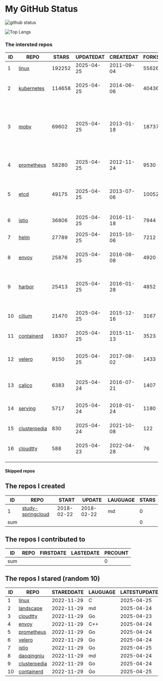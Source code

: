 # My GitHub Status

<img src="https://github-readme-stats-1.yihong0618.vercel.app/api?username=daoqingniu&show_icons=true&&&hide_title=true&count_private=true" alt="github status" />

![Top Langs](https://github-readme-stats-1.yihong0618.vercel.app/api/top-langs/?username=daoqingniu&layout=compact)

<!--START_SECTION:github_repos-->
### The intersted repos
| ID |                              REPO                               | STARS  | UPDATEDAT  | CREATEDAT  | FORKSCOUNT |                                                DESCRIPTIONS                                                |
|----|-----------------------------------------------------------------|--------|------------|------------|------------|------------------------------------------------------------------------------------------------------------|
|  1 | [linux](https://github.com/torvalds/linux)                      | 192252 | 2025-04-25 | 2011-09-04 |      55626 | Linux kernel source tree                                                                                   |
|  2 | [kubernetes](https://github.com/kubernetes/kubernetes)          | 114658 | 2025-04-25 | 2014-06-06 |      40436 | Production-Grade Container Scheduling and Management                                                       |
|  3 | [moby](https://github.com/moby/moby)                            |  69602 | 2025-04-25 | 2013-01-18 |      18737 | The Moby Project - a collaborative project for the container ecosystem to assemble container-based systems |
|  4 | [prometheus](https://github.com/prometheus/prometheus)          |  58280 | 2025-04-25 | 2012-11-24 |       9530 | The Prometheus monitoring system and time series database.                                                 |
|  5 | [etcd](https://github.com/etcd-io/etcd)                         |  49175 | 2025-04-25 | 2013-07-06 |      10052 | Distributed reliable key-value store for the most critical data of a distributed system                    |
|  6 | [istio](https://github.com/istio/istio)                         |  36806 | 2025-04-25 | 2016-11-18 |       7944 | Connect, secure, control, and observe services.                                                            |
|  7 | [helm](https://github.com/helm/helm)                            |  27789 | 2025-04-25 | 2015-10-06 |       7212 | The Kubernetes Package Manager                                                                             |
|  8 | [envoy](https://github.com/envoyproxy/envoy)                    |  25876 | 2025-04-25 | 2016-08-08 |       4920 | Cloud-native high-performance edge/middle/service proxy                                                    |
|  9 | [harbor](https://github.com/goharbor/harbor)                    |  25413 | 2025-04-25 | 2016-01-28 |       4852 | An open source trusted cloud native registry project that stores, signs, and scans content.                |
| 10 | [cilium](https://github.com/cilium/cilium)                      |  21470 | 2025-04-25 | 2015-12-16 |       3167 | eBPF-based Networking, Security, and Observability                                                         |
| 11 | [containerd](https://github.com/containerd/containerd)          |  18307 | 2025-04-25 | 2015-11-13 |       3523 | An open and reliable container runtime                                                                     |
| 12 | [velero](https://github.com/vmware-tanzu/velero)                |   9150 | 2025-04-25 | 2017-08-02 |       1433 | Backup and migrate Kubernetes applications and their persistent volumes                                    |
| 13 | [calico](https://github.com/projectcalico/calico)               |   6383 | 2025-04-24 | 2016-07-21 |       1407 | Cloud native networking and network security                                                               |
| 14 | [serving](https://github.com/knative/serving)                   |   5717 | 2025-04-24 | 2018-01-24 |       1180 | Kubernetes-based, scale-to-zero, request-driven compute                                                    |
| 15 | [clusterpedia](https://github.com/clusterpedia-io/clusterpedia) |    830 | 2025-04-24 | 2021-10-08 |        122 | The Encyclopedia of Kubernetes clusters                                                                    |
| 16 | [cloudtty](https://github.com/cloudtty/cloudtty)                |    588 | 2025-04-23 | 2022-04-28 |         76 | A Friendly Kubernetes CloudShell (Web Terminal) !                                                          |



#### Skipped repos
<!--END_SECTION:github_repos-->

<!--START_SECTION:my_github-->
## The repos I created
| ID  |                                 REPO                                 |   START    |   UPDATE   | LAUGUAGE | STARS |
|-----|----------------------------------------------------------------------|------------|------------|----------|-------|
|   1 | [study-springcloud](https://github.com/daoqingniu/study-springcloud) | 2018-02-22 | 2018-02-22 | md       |     0 |
| sum |                                                                      |            |            |          |     0 |

## The repos I contributed to
| ID  | REPO | FIRSTDATE | LASTEDATE | PRCOUNT |
|-----|------|-----------|-----------|---------|
| sum |      |           |           |       0 |

## The repos I stared (random 10)
| ID |                              REPO                               | STAREDDATE | LAUGUAGE | LATESTUPDATE |
|----|-----------------------------------------------------------------|------------|----------|--------------|
|  1 | [linux](https://github.com/torvalds/linux)                      | 2022-11-29 | C        | 2025-04-25   |
|  2 | [landscape](https://github.com/cncf/landscape)                  | 2022-11-29 | md       | 2025-04-24   |
|  3 | [cloudtty](https://github.com/cloudtty/cloudtty)                | 2022-11-29 | Go       | 2025-04-23   |
|  4 | [envoy](https://github.com/envoyproxy/envoy)                    | 2022-11-29 | C++      | 2025-04-24   |
|  5 | [prometheus](https://github.com/prometheus/prometheus)          | 2022-11-29 | Go       | 2025-04-24   |
|  6 | [velero](https://github.com/vmware-tanzu/velero)                | 2022-11-29 | Go       | 2025-04-24   |
|  7 | [istio](https://github.com/istio/istio)                         | 2022-11-29 | Go       | 2025-04-25   |
|  8 | [daoqingniu](https://github.com/daoqingniu/daoqingniu)          | 2022-11-29 | md       | 2025-04-24   |
|  9 | [clusterpedia](https://github.com/clusterpedia-io/clusterpedia) | 2022-11-29 | Go       | 2025-04-24   |
| 10 | [containerd](https://github.com/containerd/containerd)          | 2022-11-29 | Go       | 2025-04-25   |

<!--END_SECTION:my_github-->

